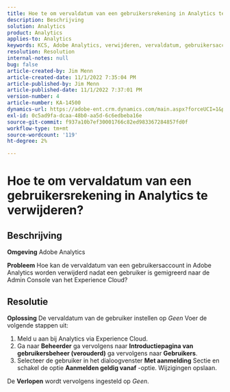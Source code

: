 ```yaml
---
title: Hoe te om vervaldatum van een gebruikersrekening in Analytics te verwijderen?
description: Beschrijving
solution: Analytics
product: Analytics
applies-to: Analytics
keywords: KCS, Adobe Analytics, verwijderen, vervaldatum, gebruikersaccount, Analytics User Management
resolution: Resolution
internal-notes: null
bug: false
article-created-by: Jim Menn
article-created-date: 11/1/2022 7:35:04 PM
article-published-by: Jim Menn
article-published-date: 11/1/2022 7:37:01 PM
version-number: 4
article-number: KA-14500
dynamics-url: https://adobe-ent.crm.dynamics.com/main.aspx?forceUCI=1&pagetype=entityrecord&etn=knowledgearticle&id=c5295f47-1c5a-ed11-9561-6045bd006a22
exl-id: 0c5ad9fa-dcaa-48b0-aa5d-6c6edbeba16e
source-git-commit: f937a10b7ef30001766c82ed983367284857fd0f
workflow-type: tm+mt
source-wordcount: '119'
ht-degree: 2%

---
```


# Hoe te om vervaldatum van een gebruikersrekening in Analytics te verwijderen?

## Beschrijving


<b>Omgeving</b>
Adobe Analytics

<b>Probleem</b>
Hoe kan de vervaldatum van een gebruikersaccount in Adobe Analytics worden verwijderd nadat een gebruiker is gemigreerd naar de Admin Console van het Experience Cloud?


## Resolutie


<b>Oplossing</b>
De vervaldatum van de gebruiker instellen op *Geen* Voer de volgende stappen uit:

1. Meld u aan bij Analytics via Experience Cloud.
2. Ga naar <b>Beheerder</b> ga vervolgens naar <b>Introductiepagina van gebruikersbeheer (verouderd)</b> ga vervolgens naar <b>Gebruikers</b>.
3. Selecteer de gebruiker in het dialoogvenster <b>Met aanmelding</b> Sectie en schakel de optie <b>Aanmelden geldig vanaf</b> -optie. Wijzigingen opslaan.


De <b>Verlopen</b> wordt vervolgens ingesteld op *Geen*.

